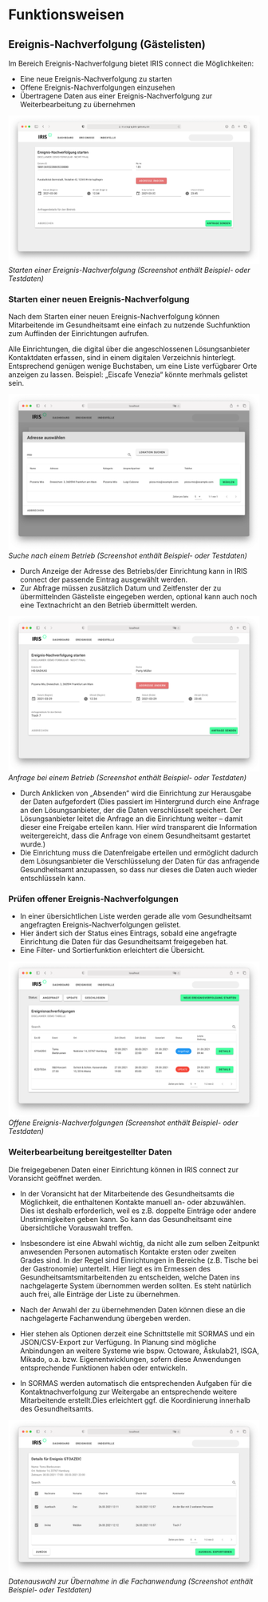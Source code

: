 # Funktionsweisen
## Ereignis-Nachverfolgung (Gästelisten)

Im Bereich Ereignis-Nachverfolgung bietet IRIS connect die Möglichkeiten:

* Eine neue Ereignis-Nachverfolgung zu starten
* Offene Ereignis-Nachverfolgungen einzusehen
* Übertragene Daten aus einer Ereignis-Nachverfolgung zur Weiterbearbeitung zu übernehmen

![IRIS_event_start_request](images/IRIS_event_start_request.png "Starten einer Ereignis-Nachverfolgung (Screenshot enthält Beispiel- oder Testdaten)")
_Starten einer Ereignis-Nachverfolgung (Screenshot enthält Beispiel- oder Testdaten)_


### Starten einer neuen Ereignis-Nachverfolgung


Nach dem Starten einer neuen Ereignis-Nachverfolgung können Mitarbeitende im Gesundheitsamt eine einfach zu nutzende Suchfunktion zum Auffinden der Einrichtungen aufrufen.

Alle Einrichtungen, die digital über die angeschlossenen Lösungsanbieter Kontaktdaten erfassen, sind in einem digitalen Verzeichnis hinterlegt. Entsprechend genügen wenige Buchstaben, um eine Liste verfügbarer Orte anzeigen zu lassen. Beispiel: „Eiscafe Venezia“ könnte merhmals gelistet sein.

![IRIS_event_looking_for_location](images/IRIS_event_looking_for_location.png "Suche nach einem Betrieb (Screenshot enthält Beispiel- oder Testdaten)")
_Suche nach einem Betrieb (Screenshot enthält Beispiel- oder Testdaten)_



* Durch Anzeige der Adresse des Betriebs/der Einrichtung kann in IRIS connect der passende Eintrag ausgewählt werden. 
* Zur Abfrage müssen zusätzlich Datum und Zeitfenster der zu übermittelnden Gästeliste eingegeben werden, optional kann auch noch eine Textnachricht an den Betrieb übermittelt werden. 

![IRIS_event_request_location](images/IRIS_event_request_location.png "image_tooltip")
_Anfrage bei einem Betrieb (Screenshot enthält Beispiel- oder Testdaten)_



* Durch Anklicken von „Absenden“ wird die Einrichtung zur Herausgabe der Daten aufgefordert (Dies passiert im Hintergrund durch eine Anfrage an den Lösungsanbieter, der die Daten verschlüsselt speichert. Der Lösungsanbieter leitet die Anfrage an die Einrichtung weiter – damit dieser eine Freigabe erteilen kann. Hier wird transparent die Information weitergereicht, dass die Anfrage von einem Gesundheitsamt gestartet wurde.)
* Die Einrichtung muss die Datenfreigabe erteilen und ermöglicht dadurch dem Lösungsanbieter die Verschlüsselung der Daten für das anfragende Gesundheitsamt anzupassen, so dass nur dieses die Daten auch wieder entschlüsseln kann. 


### Prüfen offener Ereignis-Nachverfolgungen

* In einer übersichtlichen Liste werden gerade alle vom Gesundheitsamt angefragten Ereignis-Nachverfolgungen gelistet. 
* Hier ändert sich der Status eines Eintrags, sobald eine angefragte  Einrichtung die Daten für das Gesundheitsamt freigegeben hat.
* Eine Filter- und Sortierfunktion erleichtert die Übersicht.

![IRIS_event_dashboard](images/IRIS_event_dashboard.png "Offene Ereignis-Nachverfolgungen (Screenshot enthält Beispiel- oder Testdaten)")
_Offene Ereignis-Nachverfolgungen (Screenshot enthält Beispiel- oder Testdaten)_


### Weiterbearbeitung bereitgestellter Daten

Die freigegebenen Daten einer Einrichtung können in IRIS connect zur Voransicht geöffnet werden.

* In der Voransicht hat der Mitarbeitende des Gesundheitsamts die Möglichkeit, die enthaltenen Kontakte manuell an- oder abzuwählen. Dies ist deshalb erforderlich, weil es z.B. doppelte Einträge oder andere Unstimmigkeiten geben kann. So kann das Gesundheitsamt eine übersichtliche Vorauswahl treffen.

* Insbesondere ist eine Abwahl wichtig, da nicht alle zum selben Zeitpunkt anwesenden Personen automatisch Kontakte ersten oder zweiten Grades sind. In der Regel sind Einrichtungen in Bereiche (z.B. Tische bei der Gastronomie) unterteilt. Hier liegt es im Ermessen des Gesundheitsamtsmitarbeitenden zu entscheiden, welche Daten ins nachgelagerte System übernommen werden sollten. Es steht natürlich auch frei, alle Einträge der Liste zu übernehmen.

* Nach der Anwahl der zu übernehmenden Daten können diese an die nachgelagerte Fachanwendung übergeben werden.
* Hier stehen als Optionen derzeit eine Schnittstelle mit SORMAS und ein JSON/CSV-Export zur Verfügung. In Planung sind mögliche Anbindungen an weitere Systeme wie bspw. Octoware,  Äskulab21, ISGA, Mikado, o.a. bzw. Eigenentwicklungen, sofern diese Anwendungen entsprechende Funktionen haben oder entwickeln.
* In SORMAS werden automatisch die entsprechenden Aufgaben für die Kontaktnachverfolgung zur Weitergabe an entsprechende weitere Mitarbeitende erstellt.Dies erleichtert ggf. die Koordinierung innerhalb des Gesundheitsamts.

![IRIS_event_details](images/IRIS_event_details.png "Datenauswahl zur Übernahme in die Fachanwendung (Screenshot enthält Beispiel- oder Testdaten)")
_Datenauswahl zur Übernahme in die Fachanwendung (Screenshot enthält Beispiel- oder Testdaten)_


